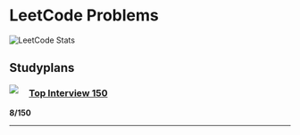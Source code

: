# LeetCode Problems


![LeetCode Stats](https://leetcard.jacoblin.cool/lguelker?theme=dark&ext=activity)


## Studyplans



<img align="left" style="padding-right: 1rem" src="https://assets.leetcode.com/static_assets/others/Top_100_Liked-1.png">

### [Top Interview 150](https://leetcode.com/studyplan/top-interview-150/)

**8/150**

---


